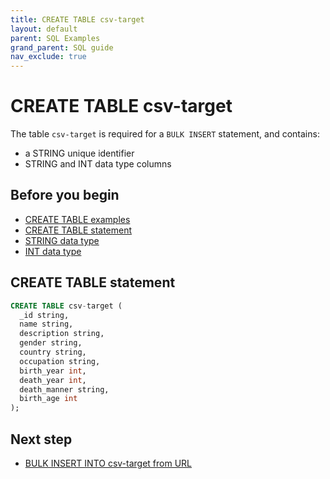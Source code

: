 ```yaml
---
title: CREATE TABLE csv-target
layout: default
parent: SQL Examples
grand_parent: SQL guide
nav_exclude: true
---
```


# CREATE TABLE csv-target

The table `csv-target` is required for a `BULK INSERT` statement, and contains:
* a STRING unique identifier
* STRING and INT data type columns

## Before you begin
* [CREATE TABLE examples](/docs/sql-guide/examples/sql-eg-table/sql-eg-table-home#create-table-examples)
* [CREATE TABLE statement](/docs/sql-guide/statements/statement-table-create)
* [STRING data type](/docs/sql-guide/data-types/data-type-string)
* [INT data type](/docs/sql-guide/data-types/data-type-int)

## CREATE TABLE statement

```sql
CREATE TABLE csv-target (
  _id string,
  name string,
  description string,
  gender string,
  country string,
  occupation string,
  birth_year int,
  death_year int,
  death_manner string,
  birth_age int
);
```

## Next step

* [BULK INSERT INTO csv-target from URL](/docs/sql-guide/examples/sql-eg-insert/sql-eg-insert-bulk-csv-target)

